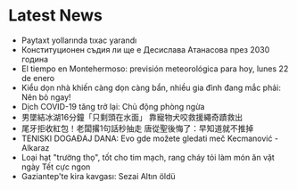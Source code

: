 # Latest News
-  Paytaxt yollarında tıxac yarandı
-  Конституционен съдия ли ще е Десислава Атанасова през 2030 година
-  El tiempo en Montehermoso: previsión meteorológica para hoy, lunes 22 de enero
-  Kiểu dọn nhà khiến càng dọn càng bẩn, nhiều gia đình đang mắc phải: Nên bỏ ngay!
-  Dịch COVID-19 tăng trở lại: Chủ động phòng ngừa
-  男墜結冰湖16分鐘「只剩頭在水面」 靠寵物犬咬救援繩奇蹟救出
-  尾牙拒收紅包！老闆撂1句話秒抽走 唐從聖後悔了：早知道就不推掉
-  TENISKI DOGAĐAJ DANA: Evo gde možete gledati meč Kecmanović - Alkaraz
-  Loại hạt "trường thọ", tốt cho tim mạch, rang cháy tỏi làm món ăn vặt ngày Tết cực ngon
-  Gaziantep'te kira kavgası: Sezai Altın öldü
